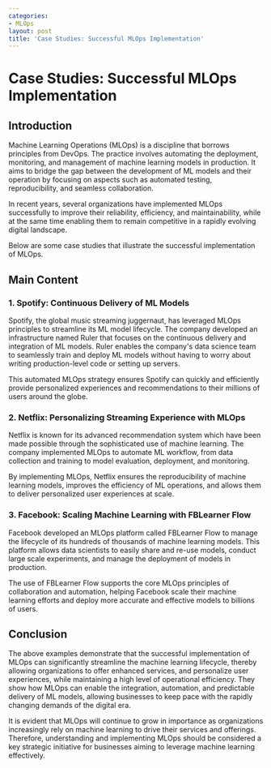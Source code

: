 ```yaml
---
categories:
- MLOps
layout: post
title: 'Case Studies: Successful MLOps Implementation'
---
```


# Case Studies: Successful MLOps Implementation

## Introduction

Machine Learning Operations (MLOps) is a discipline that borrows principles from DevOps. The practice involves automating the deployment, monitoring, and management of machine learning models in production. It aims to bridge the gap between the development of ML models and their operation by focusing on aspects such as automated testing, reproducibility, and seamless collaboration.

In recent years, several organizations have implemented MLOps successfully to improve their reliability, efficiency, and maintainability, while at the same time enabling them to remain competitive in a rapidly evolving digital landscape.

Below are some case studies that illustrate the successful implementation of MLOps.

## Main Content

### **1. Spotify: Continuous Delivery of ML Models**

Spotify, the global music streaming juggernaut, has leveraged MLOps principles to streamline its ML model lifecycle. The company developed an infrastructure named Ruler that focuses on the continuous delivery and integration of ML models. Ruler enables the company's data science team to seamlessly train and deploy ML models without having to worry about writing production-level code or setting up servers.

This automated MLOps strategy ensures Spotify can quickly and efficiently provide personalized experiences and recommendations to their millions of users around the globe.

### **2. Netflix: Personalizing Streaming Experience with MLOps**

Netflix is known for its advanced recommendation system which have been made possible through the sophisticated use of machine learning. The company implemented MLOps to automate ML workflow, from data collection and training to model evaluation, deployment, and monitoring.

By implementing MLOps, Netflix ensures the reproducibility of machine learning models, improves the efficiency of ML operations, and allows them to deliver personalized user experiences at scale.

### **3. Facebook: Scaling Machine Learning with FBLearner Flow**

Facebook developed an MLOps platform called FBLearner Flow to manage the lifecycle of its hundreds of thousands of machine learning models. This platform allows data scientists to easily share and re-use models, conduct large scale experiments, and manage the deployment of models in production.

The use of FBLearner Flow supports the core MLOps principles of collaboration and automation, helping Facebook scale their machine learning efforts and deploy more accurate and effective models to billions of users.

## Conclusion

The above examples demonstrate that the successful implementation of MLOps can significantly streamline the machine learning lifecycle, thereby allowing organizations to offer enhanced services, and personalize user experiences, while maintaining a high level of operational efficiency. They show how MLOps can enable the integration, automation, and predictable delivery of ML models, allowing businesses to keep pace with the rapidly changing demands of the digital era. 

It is evident that MLOps will continue to grow in importance as organizations increasingly rely on machine learning to drive their services and offerings. Therefore, understanding and implementing MLOps should be considered a key strategic initiative for businesses aiming to leverage machine learning effectively.